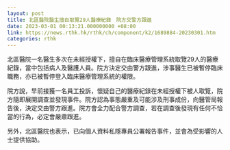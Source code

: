 ```yaml
---
layout: post
title: 北區醫院醫生擅自取覽29人醫療紀錄　院方交警方跟進
date: 2023-03-01 00:13:21.000000000 +08:00
link: https://news.rthk.hk/rthk/ch/component/k2/1689884-20230301.htm
categories: rthk
---
```


北區醫院一名醫生多次在未經授權下，擅自在臨床醫療管理系統取覽29人的醫療紀錄，當中包括病人及醫護人員。院方決定交由警方跟進，涉事醫生已被暫停臨床職務，亦已被暫停登入臨床醫療管理系統的權限。

院方說，早前接獲一名員工投訴，懷疑自己的醫療紀錄在未經授權下被人取覽，院方隨即展開調查並發現事件。院方認為事態嚴重及可能涉及刑事成份，向醫管局報告後，決定交由警方跟進。院方會全力配合警方調查，若在調查後發現有任何不恰當的行為，必定會嚴肅跟進。

另外，北區醫院也表示，已向個人資料私隱專員公署報告事件，並會為受影響的人士提供協助。
